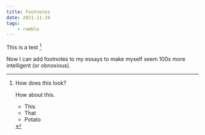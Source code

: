 ```yaml
---
title: Footnotes
date: 2021-11-19
tags:
    - ramble
---
```


This is a test [^1]

[^1]: How does this look?

    How about this.

    - This
    - That
    - Potato

Now I can add footnotes to my essays to make myself seem 100x more intelligent (or obnoxious).
